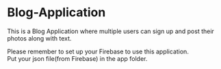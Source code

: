 # Blog-Application
This is a Blog Application where multiple users can sign up and post their photos along with text.

Please remember to set up your Firebase to use this application. <br/>
Put your json file(from Firebase) in the app folder.
